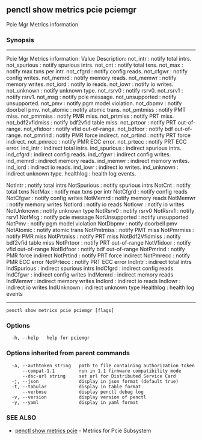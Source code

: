 ## penctl show metrics pcie pciemgr

Pcie Mgr Metrics information

### Synopsis



---------------------------------
 Pcie Mgr Metrics information:
Value Description:
not_intr : notify total intrs.
not_spurious : notify spurious intrs.
not_cnt : notify total txns.
not_max : notify max txns per intr.
not_cfgrd : notify config reads.
not_cfgwr : notify config writes.
not_memrd : notify memory reads.
not_memwr : notify memory writes.
not_iord : notify io reads.
not_iowr : notify io writes.
not_unknown : notify unknown type.
not_rsrv0 : notify rsrv0.
not_rsrv1 : notify rsrv1.
not_msg : notify pcie message.
not_unsupported : notify unsupported.
not_pmv : notify pgm model violation.
not_dbpmv : notify doorbell pmv.
not_atomic : notify atomic trans.
not_pmtmiss : notify PMT miss.
not_pmrmiss : notify PMR miss.
not_prtmiss : notify PRT miss.
not_bdf2vfidmiss : notify bdf2vfid table miss.
not_prtoor : notify PRT out-of-range.
not_vfidoor : notify vfid out-of-range.
not_bdfoor : notify bdf out-of-range.
not_pmrind : notify PMR force indirect.
not_prtind : notify PRT force indirect.
not_pmrecc : notify PMR ECC error.
not_prtecc : notify PRT ECC error.
ind_intr : indirect total intrs.
ind_spurious : indirect spurious intrs.
ind_cfgrd : indirect config reads.
ind_cfgwr : indirect config writes.
ind_memrd : indirect memory reads.
ind_memwr : indirect memory writes.
ind_iord : indirect io reads.
ind_iowr : indirect io writes.
ind_unknown : indirect unknown type.
healthlog : health log events.

NotIntr	: notify total intrs
NotSpurious	: notify spurious intrs
NotCnt	: notify total txns
NotMax	: notify max txns per intr
NotCfgrd	: notify config reads
NotCfgwr	: notify config writes
NotMemrd	: notify memory reads
NotMemwr	: notify memory writes
NotIord	: notify io reads
NotIowr	: notify io writes
NotUnknown	: notify unknown type
NotRsrv0	: notify rsrv0
NotRsrv1	: notify rsrv1
NotMsg	: notify pcie message
NotUnsupported	: notify unsupported
NotPmv	: notify pgm model violation
NotDbpmv	: notify doorbell pmv
NotAtomic	: notify atomic trans
NotPmtmiss	: notify PMT miss
NotPmrmiss	: notify PMR miss
NotPrtmiss	: notify PRT miss
NotBdf2Vfidmiss	: notify bdf2vfid table miss
NotPrtoor	: notify PRT out-of-range
NotVfidoor	: notify vfid out-of-range
NotBdfoor	: notify bdf out-of-range
NotPmrind	: notify PMR force indirect
NotPrtind	: notify PRT force indirect
NotPmrecc	: notify PMR ECC error
NotPrtecc	: notify PRT ECC error
IndIntr	: indirect total intrs
IndSpurious	: indirect spurious intrs
IndCfgrd	: indirect config reads
IndCfgwr	: indirect config writes
IndMemrd	: indirect memory reads
IndMemwr	: indirect memory writes
IndIord	: indirect io reads
IndIowr	: indirect io writes
IndUnknown	: indirect unknown type
Healthlog	: health log events

---------------------------------


```
penctl show metrics pcie pciemgr [flags]
```

### Options

```
  -h, --help   help for pciemgr
```

### Options inherited from parent commands

```
  -a, --authtoken string   path to file containing authorization token
      --compat-1.1         run in 1.1 firmware compatibility mode
      --dsc-url string     set url for Distributed Service Card
  -j, --json               display in json format (default true)
  -t, --tabular            display in table format
      --verbose            display penctl debug log
  -v, --version            display version of penctl
  -y, --yaml               display in yaml format
```

### SEE ALSO
* [penctl show metrics pcie](penctl_show_metrics_pcie.md)	 - Metrics for Pcie Subsystem

